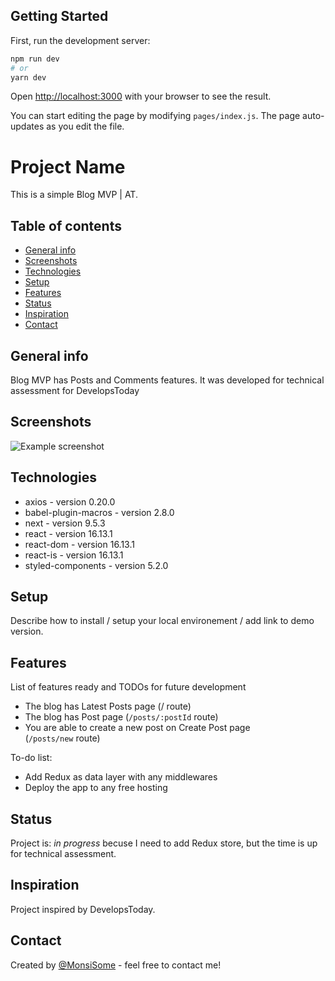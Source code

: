 ## Getting Started

First, run the development server:

```bash
npm run dev
# or
yarn dev
```

Open [http://localhost:3000](http://localhost:3000) with your browser to see the result.

You can start editing the page by modifying `pages/index.js`. The page auto-updates as you edit the file.

# Project Name
This is a simple Blog MVP | AT.

## Table of contents
* [General info](#general-info)
* [Screenshots](#screenshots)
* [Technologies](#technologies)
* [Setup](#setup)
* [Features](#features)
* [Status](#status)
* [Inspiration](#inspiration)
* [Contact](#contact)

## General info
Blog MVP has Posts and Comments features. It was developed for technical assessment for DevelopsToday

## Screenshots
![Example screenshot](./Blog_post_MVP_Home.jpg)

## Technologies
* axios - version 0.20.0
* babel-plugin-macros - version 2.8.0
* next - version 9.5.3
* react - version 16.13.1
* react-dom - version 16.13.1
* react-is - version 16.13.1
* styled-components - version 5.2.0

## Setup
Describe how to install / setup your local environement / add link to demo version.

## Features
List of features ready and TODOs for future development
* The blog has Latest Posts page (/ route)
* The blog has Post page (`/posts/:postId` route)
* You are able to create a new post on Create Post page (`/posts/new` route)

To-do list:
* Add Redux as data layer with any middlewares
* Deploy the app to any free hosting

## Status
Project is: _in progress_ becuse I need to add Redux store, but the time is up for technical assessment.

## Inspiration
Project inspired by DevelopsToday.

## Contact
Created by [@MonsiSome](https://github.com/MonsiSome/) - feel free to contact me!
